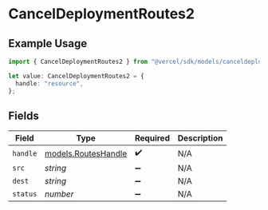 # CancelDeploymentRoutes2

## Example Usage

```typescript
import { CancelDeploymentRoutes2 } from "@vercel/sdk/models/canceldeploymentop.js";

let value: CancelDeploymentRoutes2 = {
  handle: "resource",
};
```

## Fields

| Field                                            | Type                                             | Required                                         | Description                                      |
| ------------------------------------------------ | ------------------------------------------------ | ------------------------------------------------ | ------------------------------------------------ |
| `handle`                                         | [models.RoutesHandle](../models/routeshandle.md) | :heavy_check_mark:                               | N/A                                              |
| `src`                                            | *string*                                         | :heavy_minus_sign:                               | N/A                                              |
| `dest`                                           | *string*                                         | :heavy_minus_sign:                               | N/A                                              |
| `status`                                         | *number*                                         | :heavy_minus_sign:                               | N/A                                              |